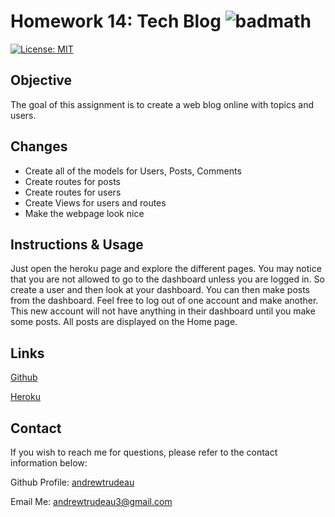 # Homework 14: Tech Blog ![badmath](https://img.shields.io/badge/-JavaScript-000000?logo=javascript)
[![License: MIT](https://img.shields.io/badge/License-MIT-yellow.svg)](https://opensource.org/licenses/MIT)

## Objective 

The goal of this assignment is to create a web blog online with topics and users.

## Changes

- Create all of the models for Users, Posts, Comments
- Create routes for posts
- Create routes for users
- Create Views for users and routes
- Make the webpage look nice

## Instructions & Usage

Just open the heroku page and explore the different pages. You may notice that you are not allowed to go to the dashboard unless you are logged in. So create a user and then look at your dashboard. You can then make posts from the dashboard. Feel free to log out of one account and make another. This new account will not have anything in their dashboard until you make some posts. All posts are displayed on the Home page.

## Links

[Github](https://github.com/andrewtrudeau/14-Tech-Blog)

[Heroku](https://hw14-tech-blog-at.herokuapp.com/)

## Contact

If you wish to reach me for questions, please refer to the contact information below:

Github Profile: [andrewtrudeau](https://github.com/andrewtrudeau)

Email Me: [andrewtrudeau3@gmail.com](mailto:andrewtrudeau3@gmail.com)